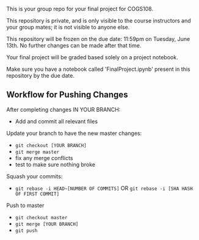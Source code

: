 This is your group repo for your final project for COGS108.

This repository is private, and is only visible to the course instructors and your group mates; it is not visible to anyone else.

This repository will be frozen on the due date: 11:59pm on Tuesday, June 13th. No further changes can be made after that time.

Your final project will be graded based solely on a project notebook.

Make sure you have a notebook called 'FinalProject.ipynb' present in this repository by the due date.

## Workflow for Pushing Changes
After completing changes IN YOUR BRANCH:
 - Add and commit all relevant files
 
Update your branch to have the new master changes:
 - `git checkout [YOUR BRANCH]`
 - `git merge master`
 - fix any merge conflicts
 - test to make sure nothing broke
 
Squash your commits:
 - `git rebase -i HEAD~[NUMBER OF COMMITS]` OR `git rebase -i [SHA HASH OF FIRST COMMIT]`

Push to master
 - `git checkout master`
 - `git merge [YOUR BRANCH]`
 - `git push`
